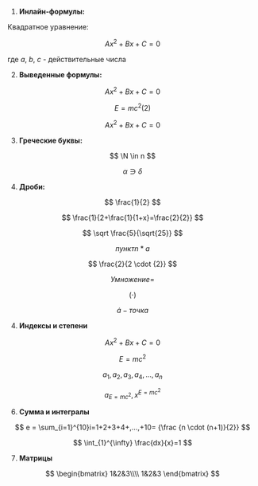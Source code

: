 1. **Инлайн-формулы:**

Квадратное уравнение: 

$$
Ax^2 + Bx + C = 0
$$

где $a$, $b$, $c$ - действительные числа

2. **Выведенные формулы:**

$$
Ax^2 + Bx + C = 0
$$

$$
E=mc^2 (2)
$$

$$
\begin{equation}
Ax^2 + Bx + C = 0
\end{equation}
$$

3. **Греческие буквы:**

$$
\N \in n
$$

$$
\alpha \ni \delta
$$

4. **Дроби:**
   
$$
\frac{1}{2}
$$

$$
\frac{1}{2+\frac{1}{1+x}=\frac{2}{2}}
$$

$$
\sqrt \frac{5}{\sqrt{25}}
$$

$$
пункт n*a
$$

$$
\frac{2}{2 \cdot {2}}
$$

$$
Умножение = 
$$

$$
(\cdot) 
$$


$$
\dot a - точка 
$$

4. **Индексы и степени**

$$
Ax^2 + Bx + C = 0
$$

$$
E=mc^2
$$

$$
a_1,a_2,a_3,a_4,...,a_n
$$

$$
a_{E=mc^2}, x^{E=mc^2}
$$

6. **Сумма и интегралы**

$$
e = \sum_{i=1}^{10}i=1+2+3+4+,...,+10= {\frac {n \cdot (n+1)}{2}}
$$

$$
\int_{1}^{\infty} \frac{dx}{x}=1
$$

7. **Матрицы**

$$
\begin{bmatrix}
1&2&3\\\\
1&2&3
\end{bmatrix}
$$
